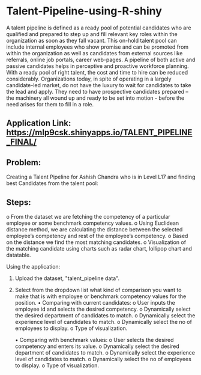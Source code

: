 # Talent-Pipeline-using-R-shiny
A talent pipeline is defined as a ready pool of potential candidates who are qualified and prepared to step up and fill relevant key roles within the organization as soon as they fall vacant.  This on-hold talent pool can include internal employees who show promise and can be promoted from within the organization as well as candidates from external sources like referrals, online job portals, career web-pages.  A pipeline of both active and passive candidates helps in perceptive and proactive workforce planning. With a ready pool of right talent, the cost and time to hire can be reduced considerably. Organizations today, in spite of operating in a largely candidate-led market, do not have the luxury to wait for candidates to take the lead and apply. They need to have prospective candidates prepared – the machinery all wound up and ready to be set into motion - before the need arises for them to fill in a role. 

## Application Link: https://mlp9csk.shinyapps.io/TALENT_PIPELINE_FINAL/

## Problem:
Creating a Talent Pipeline for Ashish Chandra who is in Level L17 and finding best Candidates from the talent pool:

## Steps: 
o	From the dataset we are fetching the competency of a particular employee or some benchmark competency values.
o	Using Euclidean distance method, we are calculating the distance between the selected employee’s competency and rest of the employee’s competency. 
o	Based on the distance we find the most matching candidates. 
o	Visualization of the matching candidate using charts such as radar chart, lollipop chart and datatable.

Using the application:

1) Upload the dataset, "talent_pipeline data". 
2) Select from the dropdown list what kind of comparison you want to make that is with employee or benchmark competency values for the position.
    •	Comparing with current candidates: 
      o	User inputs the employee id and selects the desired competency.
      o	Dynamically select the desired department of candidates to match.
      o	Dynamically select the experience level of candidates to match.
      o	Dynamically select the no of employees to display.
      o	Type of visualization.
  
    •	Comparing with benchmark values:
      o	User selects the desired competency and enters its value.
      o	Dynamically select the desired department of candidates to match.
      o	Dynamically select the experience level of candidates to match.
      o	Dynamically select the no of employees to display.
      o	Type of visualization.
